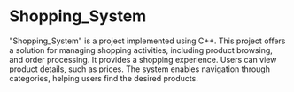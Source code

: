 # Shopping_System

"Shopping_System" is a project implemented using C++. This project offers a solution for managing shopping activities, including product browsing, and order processing. It provides a shopping experience. Users can view product details, such as prices. The system enables navigation through categories, helping users find the desired products.
